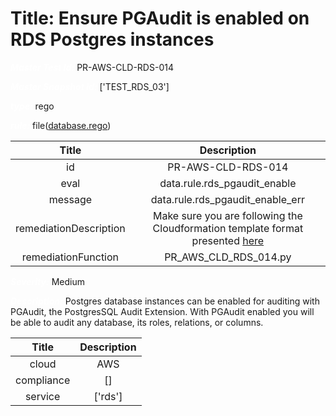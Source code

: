 



# Title: Ensure PGAudit is enabled on RDS Postgres instances


***<font color="white">Master Test Id:</font>*** PR-AWS-CLD-RDS-014

***<font color="white">Master Snapshot Id:</font>*** ['TEST_RDS_03']

***<font color="white">type:</font>*** rego

***<font color="white">rule:</font>*** file([database.rego])  
  
  
  
  

|Title|Description|
| :---: | :---: |
|id|PR-AWS-CLD-RDS-014|
|eval|data.rule.rds_pgaudit_enable|
|message|data.rule.rds_pgaudit_enable_err|
|remediationDescription|Make sure you are following the Cloudformation template format presented <a href='https://docs.aws.amazon.com/AWSCloudFormation/latest/UserGuide/aws-properties-rds-dbparametergroup.html#cfn-rds-dbparametergroup-parameters' target='_blank'>here</a>|
|remediationFunction|PR_AWS_CLD_RDS_014.py|


***<font color="white">Severity:</font>*** Medium

***<font color="white">Description:</font>*** Postgres database instances can be enabled for auditing with PGAudit, the PostgresSQL Audit Extension. With PGAudit enabled you will be able to audit any database, its roles, relations, or columns.  
  
  

|Title|Description|
| :---: | :---: |
|cloud|AWS|
|compliance|[]|
|service|['rds']|



[database.rego]: https://github.com/prancer-io/prancer-compliance-test/tree/master/aws/cloud/database.rego
